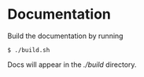 # Documentation
Build the documentation by running

    $ ./build.sh

Docs will appear in the _./build_ directory.
